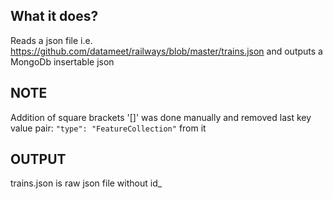 
## What it does?

Reads a json file i.e. https://github.com/datameet/railways/blob/master/trains.json
and outputs a MongoDb insertable json

## NOTE

Addition of square brackets '[]' was done manually and removed last key value pair:
`"type": "FeatureCollection"` from it

## OUTPUT
trains.json is raw json file without id\_ 